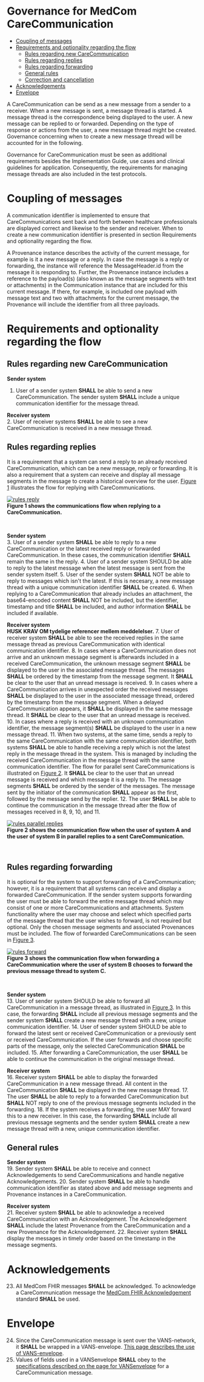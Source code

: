 # Governance for MedCom CareCommunication

- [Coupling of messages](#coupling-of-messages)
- [Requirements and optionality regarding the flow](#requirements-and-optionality-regarding-the-flow)
   * [Rules regarding new CareCommunication ](#rules-regarding-new-carecommunication)
   * [Rules regarding replies ](#rules-regarding-replies)
   * [Rules regarding forwarding](#rules-regarding-forwarding)
   * [General rules ](#general-rules)
   * [Correction and cancellation](#correction-and-cancellation)
- [Acknowledgements](#acknowledgements)
- [Envelope ](#envelope)

A CareCommunication can be send as a new message from a sender to a receiver. When a new message is sent, a message thread is started. A message thread is the correspondence being displayed to the user. A new message can be replied to or forwarded. Depending on the type of response or actions from the user, a new message thread might be created. Governance concerning when to create a new message thread will be accounted for in the following.

Governance for CareCommunication must be seen as additional requirements besides the Implementation Guide, use cases and clinical guidelines for application. Consequently, the requirements for managing message threads are also included in the test protocols. 

# Coupling of messages

A communication identifier is implemented to ensure that CareCommunications sent back and forth between healthcare professionals are displayed correct and likewise to the sender and receiver. When to create a new communication identifier is presented in section Requirements and optionality regarding the flow.

A Provenance instance describes the activity of the current message, for example is it a new message or a reply. In case the message is a reply or forwarding, the instance will reference the MessageHeader.id from the message it is responding to. Further, the Provenance instance includes a reference to the payload(s) (also known as the message segments with text or attachments) in the Communication instance that are included for this current message. If there, for example, is included one payload with message text and two with attachments for the current message, the Provenance will include the identifier from all three payloads. 

# Requirements and optionality regarding the flow

## Rules regarding new CareCommunication 

**Sender system**<br>
1.	User of a sender system **SHALL** be able to send a new CareCommunication. The sender system **SHALL** include a unique communication identifier for the message thread.

**Receiver system**<br>
2.	User of receiver systems **SHALL** be able to see a new CareCommunication is received in a new message thread.

## Rules regarding replies 
It is a requirement that a system can send a reply to an already received CareCommunication, which can be a new message, reply or forwarding. It is also a requirement that a system can receive and display all message segments in the message to create a historical overview for the user. <a href="#Fig1">Figure 1</a> illustrates the flow for replying with CareCommunications.

<figure style="margin-left: 0px; margin-right: 0px; width: 100%;">
<a href="../images/Rules-reply.png" target="_blank"> <img src="../images/Rules-reply.png" alt="rules reply" style="width:auto; margin-left:0px; margin-right:0px;" id="Fig1"></a>
<figcaption text-align="left"><b>Figure 1 shows the communications flow when replying to a CareCommunication.</b></figcaption>
</figure>
<br>

**Sender system**<br>
3.	User of a sender system **SHALL** be able to reply to a new CareCommunication or the latest received reply or forwarded CareCommunication. In these cases, the communication identifier **SHALL** remain the same in the reply. 
4.	User of a sender system SHOULD be able to reply to the latest message when the latest message is sent from the sender system itself. 
5. User of the sender system **SHALL** NOT be able to reply to messages which isn't the latest. If this is necesary, a new message thread with a unique communication identifier **SHALL** be created. 
6.	When replying to a CareCommunication that already includes an attachment, the base64-encoded content **SHALL** NOT be included, but the identifier, timestamp and title **SHALL** be included, and author information **SHALL** be included if available. 

**Receiver system**<br> **HUSK KRAV OM tydelige referencer mellem meddelelser.**
7.	User of receiver system **SHALL** be able to see the received replies in the same message thread as previous CareCommunication with identical communication identifier.
8.	In cases where a CareCommunication does not arrive and an unknown message segment is afterwards included in a received CareCommunication, the unknown message segment **SHALL** be displayed to the user in the associated message thread. The messages **SHALL** be ordered by the timestamp from the message segment. It **SHALL** be clear to the user that an unread message is received.
9.	In cases where a CareCommunication arrives in unexpected order the received messages **SHALL** be displayed to the user in the associated message thread, ordered by the timestamp from the message segment. When a delayed CareCommunication appears, it **SHALL** be displayed in the same message thread. It **SHALL** be clear to the user that an unread message is received. 
10. In cases where a reply is received with an unknown communication identifier, the message segment(s) **SHALL** be displayed to the user in a new message thread.
11. When two systems, at the same time, sends a reply to the same CareCommunication with the same communication identifier, both systems **SHALL** be able to handle receiving a reply which is not the latest reply in the message thread in the system. This is managed by including the received CareCommunication in the message thread with the same communication identifier. The flow for parallel sent CareCommunications is illustrated on <a href="#Fig2">Figure 2</a>. It **SHALL** be clear to the user that an unread message is received and which message it is a reply to. The message segments **SHALL** be ordered by the sender of the messages. The message sent by the initiator of the communication **SHALL** appear as the first, followed by the message send by the replier.
12. The user **SHALL** be able to continue the communication in the message thread after the flow of messages received in 8, 9, 10, and 11. 

<figure style="margin-left: 0px; margin-right: 0px; width: 100%;">
<a href="../images/Rules-parallel-replies.png" target="_blank"> <img src="../images/Rules-parallel-replies.png" alt="rules parallel replies" style="width:auto; margin-left:0px; margin-right:0px;" id="Fig2"></a>
<figcaption text-align="left"><b>Figure 2 shows the communication flow when the user of system A and the user of system B in parallel replies to a sent CareCommunication.</b></figcaption>
</figure>
<br> 


## Rules regarding forwarding

It is optional for the system to support forwarding of a CareCommunication; however, it is a requirement that all systems can receive and display a forwarded CareCommunication. If the sender system supports forwarding the user must be able to forward the entire message thread which may consist of one or more CareCommunications and attachments. System functionality where the user may choose and select which specified parts of the message thread that the user wishes to forward, is not required but optional. Only the chosen message segments and associated Provenances must be included. The flow of forwarded CareCommunications can be seen in <a href="#Fig3">Figure 3</a>.

<figure style="margin-left: 0px; margin-right: 0px; width: 100%;">
<a href="../images/Rules-forward.png" target="_blank"> <img src="../images/Rules-forward.png" alt="rules forward" style="width:auto; margin-left:0px; margin-right:0px;" id="Fig3"></a>
<figcaption text-align="left"><b>Figure 3 shows the communication flow when forwarding a CareCommunication where the user of system B chooses to forward the previous message thread to system C.</b></figcaption>
</figure>
<br>

**Sender system**<br>
13.	User of sender system SHOULD be able to forward all CareCommunication in a message thread, as illustrated in <a href="#Fig3">Figure 3</a>. In this case, the forwarding **SHALL** include all previous message segments and the sender system **SHALL** create a new message thread with a new, unique communication identifier.
14.	User of sender system SHOULD be able to forward the latest sent or received CareCommunication or a previously sent or received CareCommunication. If the user forwards and choose specific parts of the message, only the selected CareCommunication **SHALL** be included. 
15.	After forwarding a CareCommunication, the user **SHALL** be able to continue the communication in the original message thread.

**Receiver system**<br>
16.	Receiver system **SHALL** be able to display the forwarded CareCommunication in a new message thread. All content in the CareCommunication **SHALL** be displayed in the new message thread.
17.	The user **SHALL** be able to reply to a forwarded CareCommunication but **SHALL** NOT reply to one of the previous message segments included in the forwarding. 
18.	If the system receives a forwarding, the user MAY forward this to a new receiver. In this case, the forwarding **SHALL** include all previous message segments and the sender system **SHALL** create a new message thread with a new, unique communication identifier.


## General rules 

**Sender system**<br>
19.	Sender system **SHALL** be able to receive and connect Acknowledgements to send CareCommunications and handle negative Acknowledgements.
20.	Sender system **SHALL** be able to handle communication identifier as stated above and add message segments and Provenance instances in a CareCommunication.

**Receiver system**<br>
21.	Receiver system **SHALL** be able to acknowledge a received CareCommunication with an Acknowledgement. The Acknowledgement **SHALL** include the latest Provenance from the CareCommunication and a new Provenance for the Acknowledgement.
22.	Receiver system **SHALL** display the messages in timely order based on the timestamp in the message segments.


# Acknowledgements
23.	All MedCom FHIR messages **SHALL** be acknowledged. To acknowledge a CareCommunication message the [MedCom FHIR Acknowledgement](https://medcomdk.github.io/dk-medcom-acknowledgement/) standard **SHALL** be used.

# Envelope 
24.	Since the CareCommunication message is sent over the VANS-network, it **SHALL** be wrapped in a VANS-envelope. [This page describes the use of VANS-envelope](https://medcomdk.github.io/MedCom-FHIR-Communication/assets/documents/030_Governance-for-Network-Layer.html).
25.	Values of fields used in a VANSenvelope **SHALL** obey to the [specifications described on the page for VANSenvelope](https://medcomdk.github.io/MedCom-FHIR-Communication/assets/documents/FHIRMessages_NetworkEnvelopes_EN.html#31-carecommunication) for a CareCommunication message.

